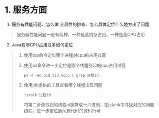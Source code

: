 # 1. 服务方面

1.   服务有性能问题、怎么做 全局性的排查、怎么具体定位什么地方出了问题

>   服务器性能问题一般有两种，一种是高内存占用，一种是高CPU占用



2.   Java程序CPU占用过多如何定位

>   1.   使用top命令定位哪个进程对cpu的占用过高
>
>   2.   使用ps命令进一步定位是哪个线程引起的cpu占用过高
>
>        `ps H -eo pid,tid,%cpu | grep 进程id`
>
>   3.   使用jdk提供的工具查看哪个线程出现问题
>
>        `jstack 进程id`
>
>        将第二步获取到的线程id换算成十六进制，在jstack中寻找对应的问题线程，进一步定位到问题代码的源码行号